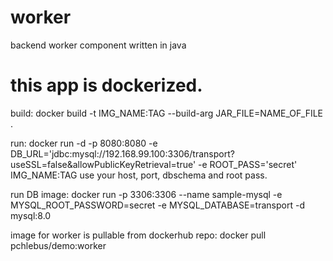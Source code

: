# worker
backend worker component written in java

# this app is dockerized.

build:
docker build -t IMG_NAME:TAG --build-arg JAR_FILE=NAME_OF_FILE .

run:
docker run -d -p 8080:8080 -e DB_URL='jdbc:mysql://192.168.99.100:3306/transport?useSSL=false&allowPublicKeyRetrieval=true' -e ROOT_PASS='secret' IMG_NAME:TAG
use your host, port, dbschema and root pass.

run DB image:
docker run  -p 3306:3306 --name sample-mysql -e MYSQL_ROOT_PASSWORD=secret -e MYSQL_DATABASE=transport -d mysql:8.0

image for worker is pullable from dockerhub repo: docker pull pchlebus/demo:worker

